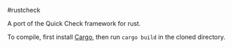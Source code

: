 #rustcheck

A port of the Quick Check framework for rust. 

To compile, first install [Cargo](http://doc.crates.io/), then run `cargo build` in the cloned directory.
